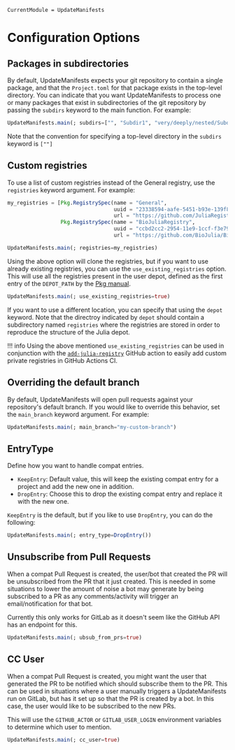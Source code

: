 ```@meta
CurrentModule = UpdateManifests
```

# Configuration Options

## Packages in subdirectories

By default, UpdateManifests expects your git repository to contain a single package, and that the `Project.toml` for that package exists in the top-level directory. You can indicate that you want UpdateManifests to process one or many packages that exist in subdirectories of the git repository by passing the `subdirs` keyword to the main function. For example:
```julia
UpdateManifests.main(; subdirs=["", "Subdir1", "very/deeply/nested/Subdir2"])
```
Note that the convention for specifying a top-level directory in the `subdirs` keyword is `[""]`

## Custom registries

To use a list of custom registries instead of the General registry, use the `registries` keyword argument. For example:
```julia
my_registries = [Pkg.RegistrySpec(name = "General",
                                  uuid = "23338594-aafe-5451-b93e-139f81909106",
                                  url = "https://github.com/JuliaRegistries/General.git"),
                 Pkg.RegistrySpec(name = "BioJuliaRegistry",
                                  uuid = "ccbd2cc2-2954-11e9-1ccf-f3e7900901ca",
                                  url = "https://github.com/BioJulia/BioJuliaRegistry.git")]

UpdateManifests.main(; registries=my_registries)
```

Using the above option will clone the registries, but if you want to use already existing registries,
you can use the `use_existing_registries` option. This will use all the registries present in the user depot,
defined as the first entry of the `DEPOT_PATH` by the [Pkg manual](https://pkgdocs.julialang.org/v1/glossary/).
```julia
UpdateManifests.main(; use_existing_registries=true)
```

If you want to use a different location, you can specify that using the `depot` keyword.
Note that the directroy indicated by `depot` should contain a subdirectory named `registries` where the registries
are stored in order to reproduce the structure of the Julia depot.

!!! info
    Using the above mentioned `use_existing_registries` can be used in conjunction with the [`add-julia-registry`](https://github.com/julia-actions/add-julia-registry) GitHub action to easily add custom private registries in GitHub Actions CI.

## Overriding the default branch

By default, UpdateManifests will open pull requests against your repository's default branch. If you would like to override this behavior, set the `main_branch` keyword argument. For example:
```julia
UpdateManifests.main(; main_branch="my-custom-branch")
```

## EntryType

Define how you want to handle compat entries.

- `KeepEntry`: Default value, this will keep the existing compat entry for a project and add the new one in addition.
- `DropEntry`: Choose this to drop the existing compat entry and replace it with the new one.

`KeepEntry` is the default, but if you like to use `DropEntry`, you can do the following:
```julia
UpdateManifests.main(; entry_type=DropEntry())
```

## Unsubscribe from Pull Requests

When a compat Pull Request is created, the user/bot that created the PR will be unsubscribed from the PR that it just created. This is needed in some situations to lower the amount of noise a bot may generate by being subscribed to a PR as any comments/activity will trigger an email/notification for that bot.

Currently this only works for GitLab as it doesn't seem like the GitHub API has an endpoint for this.
```julia
UpdateManifests.main(; ubsub_from_prs=true)
```

## CC User

When a compat Pull Request is created, you might want the user that generated the PR to be notified which should subscribe them to the PR. This can be used in situations where a user manually triggers a UpdateManifests run on GitLab, but has it set up so that the PR is created by a bot. In this case, the user would like to be subscribed to the new PRs.

This will use the `GITHUB_ACTOR` or `GITLAB_USER_LOGIN` environment variables to determine which user to mention.

```julia
UpdateManifests.main(; cc_user=true)
```
